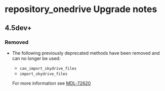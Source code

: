 # repository_onedrive Upgrade notes

## 4.5dev+

### Removed

- The following previously deprecated methods have been removed and can no longer be used:
  - `can_import_skydrive_files`
  - `import_skydrive_files`

  For more information see [MDL-72620](https://tracker.moodle.org/browse/MDL-72620)

